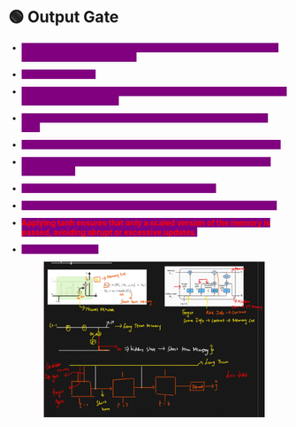 # 🟢 Output Gate

* <mark style="color:purple;background-color:purple;">**Whatever information we have after forgetting and adding we will be having Ct (Long term memory)**</mark>
* <mark style="color:purple;background-color:purple;">**We applt tanh on Ct**</mark>
* <mark style="color:purple;background-color:purple;">**The tanh function ensures that the hidden state values remain within a reasonable range (-1 to 1).**</mark>
* <mark style="color:purple;background-color:purple;">**This prevents exploding activations and ensures smooth gradient flow.**</mark>
* <mark style="color:purple;background-color:purple;">**And then apply pointwise operation of this value with sigmoid output**</mark>
* <mark style="color:purple;background-color:purple;">**Whatever the output we get from here, will be retained in Ht (Short term memory)**</mark>
* <mark style="color:purple;background-color:purple;">**This Ct and Ht will be passed to the next time stamp**</mark>
* <mark style="color:purple;background-color:purple;">**Weight Wi, Wc and Wo needs to be updated using back propagation**</mark>
* <mark style="color:red;background-color:purple;">**Applying tanh ensures that only a scaled version of the memory is passed, avoiding abrupt or excessive updates.**</mark>
*   <mark style="color:purple;background-color:purple;">**Ht is same as output**</mark>

    <figure><img src=".gitbook/assets/image (36) (1).png" alt=""><figcaption></figcaption></figure>
